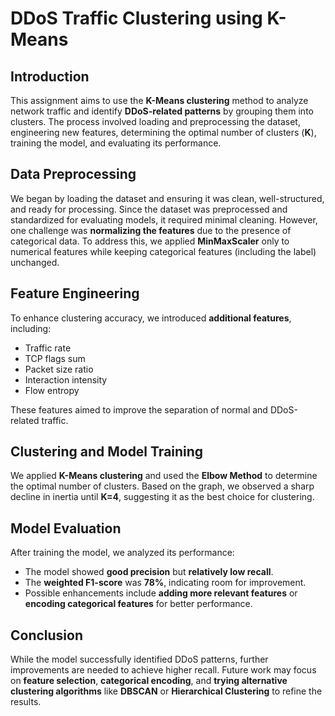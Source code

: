 # DDoS Traffic Clustering using K-Means

## Introduction
This assignment aims to use the **K-Means clustering** method to analyze network traffic and identify **DDoS-related patterns** by grouping them into clusters. The process involved loading and preprocessing the dataset, engineering new features, determining the optimal number of clusters (**K**), training the model, and evaluating its performance.

## Data Preprocessing
We began by loading the dataset and ensuring it was clean, well-structured, and ready for processing. Since the dataset was preprocessed and standardized for evaluating models, it required minimal cleaning. However, one challenge was **normalizing the features** due to the presence of categorical data. To address this, we applied **MinMaxScaler** only to numerical features while keeping categorical features (including the label) unchanged.

## Feature Engineering
To enhance clustering accuracy, we introduced **additional features**, including:
- Traffic rate
- TCP flags sum
- Packet size ratio
- Interaction intensity
- Flow entropy

These features aimed to improve the separation of normal and DDoS-related traffic.

## Clustering and Model Training
We applied **K-Means clustering** and used the **Elbow Method** to determine the optimal number of clusters. Based on the graph, we observed a sharp decline in inertia until **K=4**, suggesting it as the best choice for clustering.

## Model Evaluation
After training the model, we analyzed its performance:
- The model showed **good precision** but **relatively low recall**.
- The **weighted F1-score** was **78%**, indicating room for improvement.
- Possible enhancements include **adding more relevant features** or **encoding categorical features** for better performance.

## Conclusion
While the model successfully identified DDoS patterns, further improvements are needed to achieve higher recall. Future work may focus on **feature selection**, **categorical encoding**, and **trying alternative clustering algorithms** like **DBSCAN** or **Hierarchical Clustering** to refine the results.
